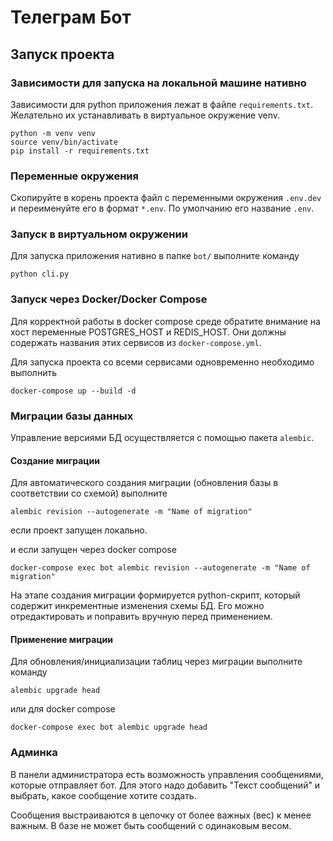 # Телеграм Бот

## Запуск проекта

### Зависимости для запуска на локальной машине нативно

Зависимости для python приложения лежат в файле `requirements.txt`.
Желательно их устанавливать в виртуальное окружение venv.

```shell
python -m venv venv
source venv/bin/activate
pip install -r requirements.txt
```

### Переменные окружения

Скопируйте в корень проекта файл с переменными окружения `.env.dev` 
и переименуйте его в формат `*.env`. 
По умолчанию его название `.env`.

### Запуск в виртуальном окружении

Для запуска приложения нативно в папке `bot/` выполните команду
```shell
python cli.py
```

### Запуск через Docker/Docker Compose

Для корректной работы в docker compose среде обратите внимание на хост
переменные POSTGRES_HOST и REDIS_HOST. Они должны содержать названия этих 
сервисов из `docker-compose.yml`.

Для запуска проекта со всеми сервисами одновременно необходимо выполнить

```shell
docker-compose up --build -d
```

### Миграции базы данных

Управление версиями БД осуществляется с помощью пакета `alembic`.

#### Создание миграции

Для автоматического создания миграции (обновления базы в соответствии со 
схемой) выполните

```shell
alembic revision --autogenerate -m "Name of migration"
```

если проект запущен локально.

и если запущен через docker compose 

```shell
docker-compose exec bot alembic revision --autogenerate -m "Name of migration"
```

На этапе создания миграции формируется python-скрипт, который содержит
инкрементные изменения схемы БД. Его можно отредактировать и поправить 
вручную перед применением.


#### Применение миграции

Для обновления/инициализации таблиц через миграции выполните команду

```shell
alembic upgrade head
```

или для docker compose

```shell
docker-compose exec bot alembic upgrade head
```

### Админка

В панели администратора есть возможность управления сообщениями, которые отправляет бот.
Для этого надо добавить "Текст сообщений" и выбрать, какое сообщение хотите создать.

Сообщения выстраиваются в цепочку от более важных (вес) к менее важным.
В базе не может быть сообщений с одинаковым весом.